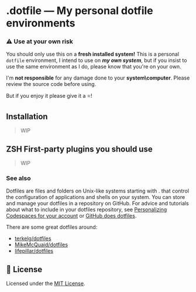 # .dotfile — My personal dotfile environments

### :warning: Use at your own risk
You should only use this on a **fresh installed system!**
This is a personal `dotfile` environment, I intend to use on ***my own system***, but if you insist to use the same environment as I do, please know that you're on your own.

I'm **not responsible** for any damage done to your **system\computer**. Please review the source code before using.

But if you enjoy it please give it a :star:!

## Installation
> WIP

## ZSH First-party plugins you should use
> WIP

### See also
Dotfiles are files and folders on Unix-like systems starting with . that control the configuration of applications and shells on your system. You can store and manage your dotfiles in a repository on GitHub. For advice and tutorials about what to include in your dotfiles repository, see [Personalizing Codespaces for your account][personalizing-codespaces-for-your-account] or [GitHub does dotfiles][github-dotfiles].

There are some great dotfiles around:
- [terkelg/dotfiles](https://github.com/terkelg/dotfiles)
- [MikeMcQuaid/dotfiles](https://github.com/MikeMcQuaid/dotfiles)
- [lifepillar/dotfiles](https://github.com/lifepillar/dotfiles)

## :memo: License
Licensed under the [MIT License](LICENSE).

[personalizing-codespaces-for-your-account]: https://docs.github.com/en/free-pro-team@latest/github/developing-online-with-codespaces/personalizing-codespaces-for-your-account
[github-dotfiles]: https://dotfiles.github.io/
